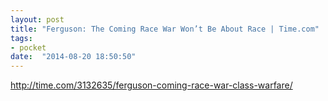 ```yaml
---
layout: post
title: "Ferguson: The Coming Race War Won’t Be About Race | Time.com"
tags:
- pocket
date:  "2014-08-20 18:50:50"
---
```


http://time.com/3132635/ferguson-coming-race-war-class-warfare/


